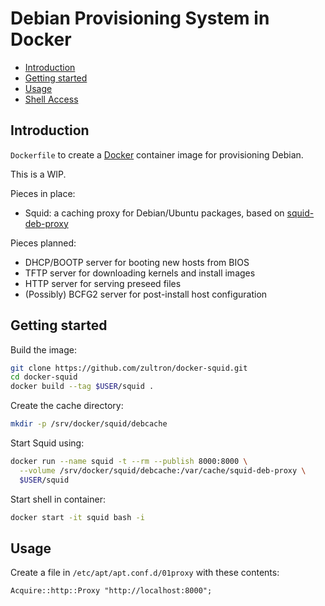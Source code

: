 # Debian Provisioning System in Docker

- [Introduction](#introduction)
- [Getting started](#getting-started)
- [Usage](#usage)
- [Shell Access](#shell-access)

## Introduction

`Dockerfile` to create a [Docker](https://www.docker.com/) container
image for provisioning Debian.

This is a WIP.

Pieces in place:

- Squid:  a caching proxy for Debian/Ubuntu packages, based on
[squid-deb-proxy][sdb]

[sdb]: https://packages.debian.org/jessie/squid-deb-proxy

Pieces planned:

- DHCP/BOOTP server for booting new hosts from BIOS
- TFTP server for downloading kernels and install images
- HTTP server for serving preseed files
- (Possibly) BCFG2 server for post-install host configuration

## Getting started

Build the image:

```bash
git clone https://github.com/zultron/docker-squid.git
cd docker-squid
docker build --tag $USER/squid .
```

Create the cache directory:

```bash
mkdir -p /srv/docker/squid/debcache
```

Start Squid using:

```bash
docker run --name squid -t --rm --publish 8000:8000 \
  --volume /srv/docker/squid/debcache:/var/cache/squid-deb-proxy \
  $USER/squid
```

Start shell in container:

```bash
docker start -it squid bash -i
```

## Usage

Create a file in `/etc/apt/apt.conf.d/01proxy` with these contents:

```
Acquire::http::Proxy "http://localhost:8000";
```
